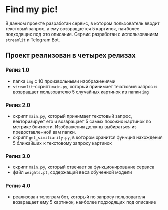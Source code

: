 # Find my pic!

В данном проекте разработан сервис, в котором пользователь вводит текстовый запрос, а ему возвращается 5 картинок, наиболее подходящих под это описание. 
Сервис разработан с использованием `streamlit` и Telegram Bot.

## Проект реализован в четырех релизах

### Релиз 1.0 

* папка `img` с 10 произвольными изображениями
* `streamlit`-скрипт `main.py`, который принимает текстовый запрос и возвращает пользователю 5 случайных картинок из папки `img`

### Релиз 2.0

* скрипт `main.py`, который принимает текстовый запрос, векторизирует его и возвращает 5 самых похожих картинок по метрике близости. Изображения должны выбираться из предоставленной вам папки. 
* скрипт `get_similiarity.py`, в котором хранится функция нахождения 5 ближайших к текстовому запросу картинок 

### Релиз 3.0

* скрипт `main.py`, который отвечает за функционирование сервиса
* файл `weights.pt`, содержащий веса обученной модели

### Релиз 4.0

* реализован телеграм бот, который по запросу пользователя возвращает ему 5 картинок, наиболее подходящих под описание

